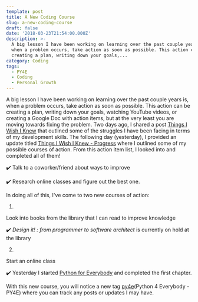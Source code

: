 ```yaml
---
template: post
title: A New Coding Course
slug: a-new-coding-course
draft: false
date: '2018-03-23T21:54:00.000Z'
description: >-
  A big lesson I have been working on learning over the past couple years is,
  when a problem occurs, take action as soon as possible. This action can be
  creating a plan, writing down your goals,...
category: Coding
tags:
  - PY4E
  - Coding
  - Personal Growth
---
```


A big lesson I have been working on learning over the past couple years is, when a problem occurs, take action as soon as possible. This action can be creating a plan, writing down your goals, watching YouTube videos, or creating a Google Doc with action items, but at the very least you are moving towards fixing the problem. Two days ago, I shared a post [Things I Wish I Knew](/blog/2018/03/21/things-i-wish-i-knew.html) that outlined some of the struggles I have been facing in terms of my development skills. The following day (yesterday), I provided an update titled [Things I Wish I Knew - Progress](/blog/2018/03/22/coding-course-updates.html) where I outlined some of my possible courses of action. From this action item list, I looked into and completed all of them!

✔️ Talk to a coworker/friend about ways to improve

✔️ Research online classes and figure out the best one.

In doing all of this, I've come to two new courses of action:

1.
Look into books from the library that I can read to improve knowledge

✔️ *Design it! : from programmer to software architect* is currently on hold at the library

2.
Start an online class

✔️ Yesterday I started [Python for Everybody](https://www.py4e.com/) and completed the first chapter.

With this new course, you will notice a new tag [py4e](/tag/py4e.html)(Python 4 Everybody - PY4E) where you can track any posts or updates I may have.
